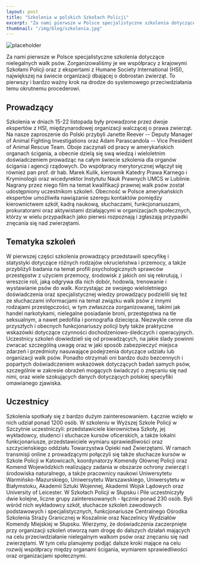 ```yaml
---
layout: post
title: "Szkolenia w polskich Szkołach Policji"
excerpt: "Za nami pierwsze w Polsce specjalistyczne szkolenia dotyczące nielegalnych walk psów."
thumbnail: "/img/blog/szkolenia.jpg"
---
```


![placeholder](https://stopwalkompsow.pl/img/blog/szkolenia.jpg)

Za nami pierwsze w Polsce specjalistyczne szkolenia dotyczące
nielegalnych walk psów. Zorganizowaliśmy je we współpracy z krajowymi
Szkołami Policji oraz z ekspertami z Humane Society International (HSI), największej na świecie organizacji dbającej o dobrostan zwierząt. To
pierwszy i bardzo ważny krok na drodze do systemowego przeciwdziałania
temu okrutnemu procederowi.

## Prowadzący

Szkolenia w dniach 15-22 listopada były prowadzone przez dwoje ekspertów
z HSI, międzynarodowej organizacji walczącej o prawa zwierząt. Na nasze
zaproszenie do Polski przybyli Janette Reever -- Deputy Manager of Animal Fighting Investigations oraz Adam Parascandola --
Vice President of Animal Rescue Team. Oboje zaczynali od pracy w
amerykańskich organach ścigania, a obecnie dzielą się swą wiedzą i wieloletnim
doświadczeniem prowadząc na całym świecie szkolenia dla organów ścigania
i agencji rządowych. Do współpracy merytorycznej włączył się również pan
prof. dr hab. Marek Kulik, kierownik Katedry Prawa Karnego i
Kryminologii oraz wicedyrektor Instytutu Nauk Prawnych UMCS w Lublinie.
Nagrany przez niego film na temat kwalifikacji prawnej walk psów został
udostępniony uczestnikom szkoleń. Obecność w Polsce amerykańskich
ekspertów umożliwiła nawiązanie szeregu kontaktów pomiędzy kierownictwem
szkół, kadrą naukową, słuchaczami, funkcjonariuszami, prokuratorami oraz
aktywistami działającymi w organizacjach społecznych, którzy w wielu
przypadkach jako pierwsi rozpoznają i zgłaszają przypadki znęcania się
nad zwierzętami.

## Tematyka szkoleń

W pierwszej części szkolenia prowadzący przedstawili specyfikę i
statystyki dotyczące różnych rodzajów okrucieństwa i przemocy, a także
przybliżyli badania na temat profili psychologicznych sprawców
przestępstw z użyciem przemocy, środowisk z jakich oni się rekrutują, i
wreszcie roli, jaką odgrywa dla nich dobór, hodowla, trenowanie i
wystawianie psów do walk. Korzystając ze swojego wieloletniego
doświadczenia oraz specjalistycznej wiedzy prowadzący podzielili się też
ze słuchaczami informacjami na temat związku walk psów z innymi
rodzajami przestępczości, w tym zwłaszcza zorganizowanej, takimi jak
handel narkotykami, nielegalne posiadanie broni, przestępstwa na tle
seksualnym, a nawet pedofilia i pornografia dziecięca. Niezwykle cenne
dla przyszłych i obecnych funkcjonariuszy policji były także praktyczne
wskazówki dotyczące czynności dochodzeniowo-śledczych i operacyjnych.
Uczestnicy szkoleń dowiedzieli się od prowadzących, na jakie ślady
powinni zwracać szczególną uwagę oraz w jaki sposób zabezpieczyć miejsca
zdarzeń i przedmioty nasuwające podejrzenia dotyczące udziału lub
organizacji walk psów. Ponadto otrzymali oni bardzo dużo bezcennych i
popartych doświadczeniem wskazówek dotyczących badań samych psów,
szczególnie w zakresie obrażeń mogących świadczyć o znęcaniu się nad
nimi, oraz wiele szokujących danych dotyczących polskiej specyfiki
omawianego zjawiska.

## Uczestnicy

Szkolenia spotkały się z bardzo dużym zainteresowaniem. Łącznie wzięło w
nich udział ponad 1200 osób. W szkoleniu w Wyższej Szkole Policji w
Szczytnie uczestniczyli: przedstawiciele kierownictwa Szkoły, jej
wykładowcy, studenci i słuchacze kursów oficerskich, a także lokalni
funkcjonariusze, przedstawiciele wymiaru sprawiedliwości oraz
szczycieńskiego oddziału Towarzystwa Opieki nad Zwierzętami. W ramach
transmisji online z prowadzącymi połączyli się także słuchacze kursów w
Szkole Policji w Katowicach, koordynatorzy Komendy Głównej Policji oraz
Komend Wojewódzkich realizujący zadania w obszarze ochrony zwierząt i
środowiska naturalnego, a także pracownicy naukowi Uniwersytetu
Warmińsko-Mazurskiego, Uniwersytetu Warszawskiego, Uniwersytetu w
Białymstoku, Akademii Sztuki Wojennej, Akademii Wojsk Lądowych oraz
University of Leicester. W Szkołach Policji w Słupsku i Pile
uczestniczyły dwie kolejne, liczne grupy zainteresowanych - łącznie
ponad 230 osób. Byli wśród nich wykładowcy szkół, słuchacze szkoleń
zawodowych podstawowych i specjalistycznych, funkcjonariusze Centralnego
Ośrodka Szkolenia Straży Granicznej w Koszalinie oraz Naczelnicy
Wydziałów Komendy Miejskiej w Słupsku. Wierzymy, że doświadczenia
zaczerpnięte przy organizacji szkoleń otworzą nam drogę do dalszych
działań mających na celu przeciwdziałanie nielegalnym walkom psów oraz
znęcaniu się nad zwierzętami. W tym celu planujemy podjąć dalsze kroki
mające na celu rozwój współpracy między organami ścigania, wymiarem
sprawiedliwości oraz organizacjami społecznymi.
